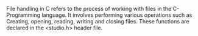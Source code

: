 File handling in C refers to the process of working with files in the C-Programming language. It involves performing various operations such as Creating, opening, reading, writing and closing files. These functions are declared in the <studio.h> header file. 
